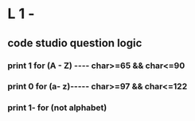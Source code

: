 # L 1 -
## code studio question logic
### print 1 for (A - Z) ----       char>=65 && char<=90
### print 0 for (a- z)-----      char>=97 && char<=122
### print 1- for (not alphabet)